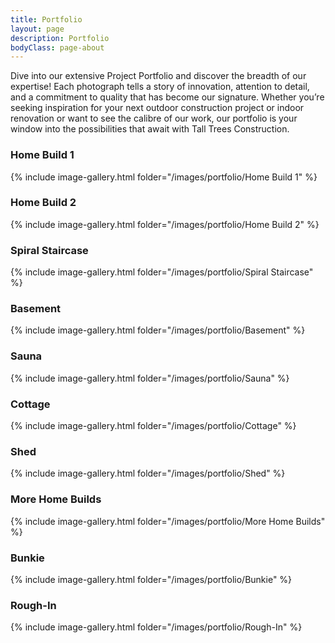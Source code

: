 ```yaml
---
title: Portfolio
layout: page
description: Portfolio
bodyClass: page-about
---
```


Dive into our extensive Project Portfolio and discover the breadth of our expertise! Each photograph tells a story of innovation, attention to detail, and a commitment to quality that has become our signature. Whether you’re seeking inspiration for your next outdoor construction project or indoor renovation or want to see the calibre of our work, our portfolio is your window into the possibilities that await with Tall Trees Construction.

### Home Build 1
{% include image-gallery.html folder="/images/portfolio/Home Build 1" %}

### Home Build 2
{% include image-gallery.html folder="/images/portfolio/Home Build 2" %}

### Spiral Staircase
{% include image-gallery.html folder="/images/portfolio/Spiral Staircase" %}

### Basement
{% include image-gallery.html folder="/images/portfolio/Basement" %}

### Sauna
{% include image-gallery.html folder="/images/portfolio/Sauna" %}

### Cottage
{% include image-gallery.html folder="/images/portfolio/Cottage" %}

### Shed
{% include image-gallery.html folder="/images/portfolio/Shed" %}

### More Home Builds
{% include image-gallery.html folder="/images/portfolio/More Home Builds" %}

### Bunkie
{% include image-gallery.html folder="/images/portfolio/Bunkie" %}

### Rough-In
{% include image-gallery.html folder="/images/portfolio/Rough-In" %}
